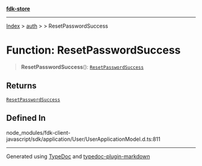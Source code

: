 [**fdk-store**](../../../README.md)
***

[Index](../../../API.md) > [auth](../../README.md) > [<internal>](../README.md) > ResetPasswordSuccess

# Function: ResetPasswordSuccess

> **ResetPasswordSuccess**(): [`ResetPasswordSuccess`](../type-aliases/type-alias.ResetPasswordSuccess.md)

## Returns

[`ResetPasswordSuccess`](../type-aliases/type-alias.ResetPasswordSuccess.md)

## Defined In

node\_modules/fdk-client-javascript/sdk/application/User/UserApplicationModel.d.ts:811

***
Generated using [TypeDoc](https://typedoc.org/) and [typedoc-plugin-markdown](https://www.npmjs.com/package/typedoc-plugin-markdown)
